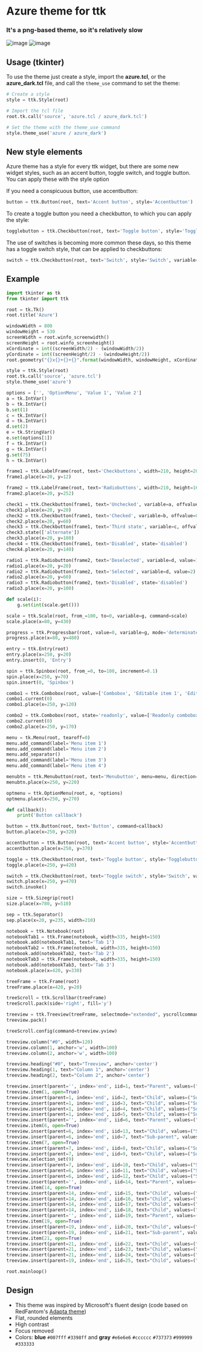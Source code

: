 # Azure theme for ttk

### It's a png-based theme, so it's relatively slow

![image](https://github.com/rdbende/Azure-ttk-theme/blob/main/azure/screenshot.png)
![image](https://github.com/rdbende/Azure-ttk-theme/blob/main/azure%20dark/screenshot.png)

## Usage (tkinter)
To use the theme just create a style, import the **azure.tcl**, or the **azure_dark.tcl** file, and call the `theme_use` command to set the theme:
```python
# Create a style
style = ttk.Style(root)

# Import the tcl file
root.tk.call('source', 'azure.tcl / azure_dark.tcl')

# Set the theme with the theme_use command
style.theme_use('azure / azure_dark')
```

## New style elements
Azure theme has a style for every ttk widget, but there are some new widget styles, such as an accent button, toggle switch, and toggle button. You can apply these with the style option

If you need a conspicuous button, use accentbutton:
```python
button = ttk.Button(root, text='Accent button', style='Accentbutton')
```
To create a toggle button you need a checkbutton, to which you can apply the style:
```python
togglebutton = ttk.Checkbutton(root, text='Toggle button', style='Togglebutton', variable=var, onvalue=1)
```
The use of switches is becoming more common these days, so this theme has a toggle switch style, that can be applied to checkbuttons:
```python
switch = ttk.Checkbutton(root, text='Switch', style='Switch', variable=var, onvalue=1)
```

## Example
```python
import tkinter as tk
from tkinter import ttk

root = tk.Tk()
root.title('Azure')

windowWidth = 800
windowHeight = 530
screenWidth = root.winfo_screenwidth()
screenHeight = root.winfo_screenheight()
xCordinate = int((screenWidth/2) - (windowWidth/2))
yCordinate = int((screenHeight/2) - (windowHeight/2))
root.geometry("{}x{}+{}+{}".format(windowWidth, windowHeight, xCordinate, yCordinate))

style = ttk.Style(root)
root.tk.call('source', 'azure.tcl')
style.theme_use('azure')

options = ['', 'OptionMenu', 'Value 1', 'Value 2']
a = tk.IntVar()
b = tk.IntVar()
b.set(1)
c = tk.IntVar()
d = tk.IntVar()
d.set(2)
e = tk.StringVar()
e.set(options[1])
f = tk.IntVar()
g = tk.IntVar()
g.set(75)
h = tk.IntVar()

frame1 = ttk.LabelFrame(root, text='Checkbuttons', width=210, height=200)
frame1.place(x=20, y=12)

frame2 = ttk.LabelFrame(root, text='Radiobuttons', width=210, height=160)
frame2.place(x=20, y=252)

check1 = ttk.Checkbutton(frame1, text='Unchecked', variable=a, offvalue=0, onvalue=1)
check1.place(x=20, y=20)
check2 = ttk.Checkbutton(frame1, text='Checked', variable=b, offvalue=0, onvalue=1)
check2.place(x=20, y=60)
check3 = ttk.Checkbutton(frame1, text='Third state', variable=c, offvalue=0, onvalue=1)
check3.state(['alternate'])
check3.place(x=20, y=100)
check4 = ttk.Checkbutton(frame1, text='Disabled', state='disabled')
check4.place(x=20, y=140)

radio1 = ttk.Radiobutton(frame2, text='Deselected', variable=d, value=1)
radio1.place(x=20, y=20)
radio2 = ttk.Radiobutton(frame2, text='Selected', variable=d, value=2)
radio2.place(x=20, y=60)
radio3 = ttk.Radiobutton(frame2, text='Disabled', state='disabled')
radio3.place(x=20, y=100)

def scale(i):
    g.set(int(scale.get()))

scale = ttk.Scale(root, from_=100, to=0, variable=g, command=scale)
scale.place(x=80, y=430)

progress = ttk.Progressbar(root, value=0, variable=g, mode='determinate')
progress.place(x=80, y=480)

entry = ttk.Entry(root)
entry.place(x=250, y=20)
entry.insert(0, 'Entry')

spin = ttk.Spinbox(root, from_=0, to=100, increment=0.1)
spin.place(x=250, y=70)
spin.insert(0, 'Spinbox')

combo1 = ttk.Combobox(root, value=['Combobox', 'Editable item 1', 'Editable item 2'])
combo1.current(0)
combo1.place(x=250, y=120)

combo2 = ttk.Combobox(root, state='readonly', value=['Readonly combobox', 'Item 1', 'Item 2'])
combo2.current(0)
combo2.place(x=250, y=170)

menu = tk.Menu(root, tearoff=0)
menu.add_command(label='Menu item 1')
menu.add_command(label='Menu item 2')
menu.add_separator()
menu.add_command(label='Menu item 3')
menu.add_command(label='Menu item 4')

menubtn = ttk.Menubutton(root, text='Menubutton', menu=menu, direction='below')
menubtn.place(x=250, y=220)

optmenu = ttk.OptionMenu(root, e, *options)
optmenu.place(x=250, y=270)

def callback():
    print('Button callback')

button = ttk.Button(root, text='Button', command=callback)
button.place(x=250, y=320)

accentbutton = ttk.Button(root, text='Accent button', style='Accentbutton', command=callback)
accentbutton.place(x=250, y=370)

toggle = ttk.Checkbutton(root, text='Toggle button', style='Togglebutton', variable=f, offvalue=0, onvalue=1)
toggle.place(x=250, y=420)

switch = ttk.Checkbutton(root, text='Toggle switch', style='Switch', variable=h, offvalue=0, onvalue=1)
switch.place(x=250, y=470)
switch.invoke()

size = ttk.Sizegrip(root)
size.place(x=780, y=510)

sep = ttk.Separator()
sep.place(x=20, y=235, width=210)

notebook = ttk.Notebook(root)
notebookTab1 = ttk.Frame(notebook, width=335, height=150)
notebook.add(notebookTab1, text='Tab 1')
notebookTab2 = ttk.Frame(notebook, width=335, height=150)
notebook.add(notebookTab2, text='Tab 2')
notebookTab3 = ttk.Frame(notebook, width=335, height=150)
notebook.add(notebookTab3, text='Tab 3')
notebook.place(x=420, y=330)

treeFrame = ttk.Frame(root)
treeFrame.place(x=420, y=20)

treeScroll = ttk.Scrollbar(treeFrame)
treeScroll.pack(side='right', fill='y')

treeview = ttk.Treeview(treeFrame, selectmode="extended", yscrollcommand=treeScroll.set, columns=(1, 2), height=12)
treeview.pack()

treeScroll.config(command=treeview.yview)

treeview.column("#0", width=120)
treeview.column(1, anchor='w', width=100)
treeview.column(2, anchor='w', width=100)

treeview.heading("#0", text="Treeview", anchor='center')
treeview.heading(1, text="Column 1", anchor='center')
treeview.heading(2, text="Column 2", anchor='center')

treeview.insert(parent='', index='end', iid=1, text="Parent", values=("Item 1", "Value 1"))
treeview.item(1, open=True)
treeview.insert(parent=1, index='end', iid=2, text="Child", values=("Subitem 1.1", "Value 1.1"))
treeview.insert(parent=1, index='end', iid=3, text="Child", values=("Subitem 1.2", "Value 1.2"))
treeview.insert(parent=1, index='end', iid=4, text="Child", values=("Subitem 1.3", "Value 1.3"))
treeview.insert(parent=1, index='end', iid=5, text="Child", values=("Subitem 1.4", "Value 1.4"))
treeview.insert(parent='', index='end', iid=6, text="Parent", values=("Item 2", "Value 2"))
treeview.item(6, open=True)
treeview.insert(parent=6, index='end', iid=13, text="Child", values=("Subitem 2.1", "Value 2.1"))
treeview.insert(parent=6, index='end', iid=7, text="Sub-parent", values=("Subitem 2.2", "Value 2.2"))
treeview.item(7, open=True)
treeview.insert(parent=7, index='end', iid=8, text="Child", values=("Subitem 2.2.1", "Value 2.2.1"))
treeview.insert(parent=7, index='end', iid=9, text="Child", values=("Subitem 2.2.2", "Value 2.2.2"))
treeview.selection_set(9)
treeview.insert(parent=7, index='end', iid=10, text="Child", values=("Subitem 2.2.3", "Value 2.2.3"))
treeview.insert(parent=6, index='end', iid=11, text="Child", values=("Subitem 2.3", "Value 2.3"))
treeview.insert(parent=6, index='end', iid=12, text="Child", values=("Subitem 2.4", "Value 2.4"))
treeview.insert(parent='', index='end', iid=14, text="Parent", values=("Item 3", "Value 3"))
treeview.item(14, open=True)
treeview.insert(parent=14, index='end', iid=15, text="Child", values=("Subitem 3.1", "Value 3.1"))
treeview.insert(parent=14, index='end', iid=16, text="Child", values=("Subitem 3.2", "Value 3.2"))
treeview.insert(parent=14, index='end', iid=17, text="Child", values=("Subitem 3.3", "Value 3.3"))
treeview.insert(parent=14, index='end', iid=18, text="Child", values=("Subitem 3.4", "Value 3.4"))
treeview.insert(parent='', index='end', iid=19, text="Parent", values=("Item 4", "Value 4"))
treeview.item(19, open=True)
treeview.insert(parent=19, index='end', iid=20, text="Child", values=("Subitem 4.1", "Value 4.1"))
treeview.insert(parent=19, index='end', iid=21, text="Sub-parent", values=("Subitem 4.2", "Value 4.2"))
treeview.item(21, open=True)
treeview.insert(parent=21, index='end', iid=22, text="Child", values=("Subitem 4.2.1", "Value 4.2.1"))
treeview.insert(parent=21, index='end', iid=23, text="Child", values=("Subitem 4.2.2", "Value 4.2.2"))
treeview.insert(parent=21, index='end', iid=24, text="Child", values=("Subitem 4.2.3", "Value 4.2.3"))
treeview.insert(parent=19, index='end', iid=25, text="Child", values=("Subitem 4.3", "Value 4.3"))

root.mainloop()
```

## Design
- This theme was inspired by Microsoft's fluent design (code based on RedFantom's [Adapta theme](https://github.com/TkinterEP/ttkthemes/tree/master/ttkthemes/png/adapta))
- Flat, rounded elements
- High contrast
- Focus removed
- Colors: **blue** `#007fff` `#3398ff` and **gray** `#e6e6e6` `#cccccc` `#737373` `#999999` `#333333`


